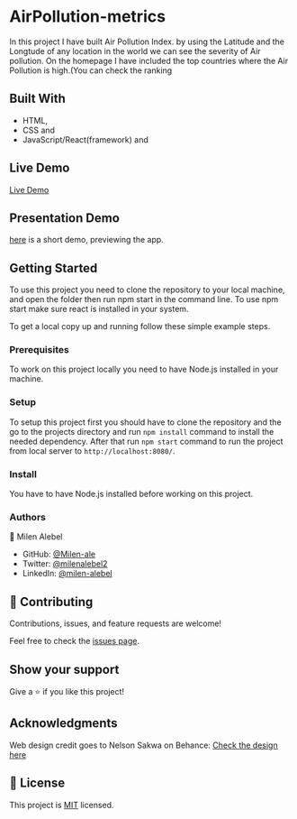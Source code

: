 
# AirPollution-metrics

In this project I have built  Air Pollution Index. by using the Latitude and the Longtude of any location in the world we can see the severity of Air pollution. On the homepage I have included the top  countries where the Air Pollution is high.(You can check the ranking


## Built With

- HTML, 
- CSS and 
- JavaScript/React(framework) and
  
## Live Demo

[Live Demo](https://632491962139ab5fda8d33c1--helpful-gelato-7d23f6.netlify.app/)

## Presentation Demo
[here](https://www.loom.com/share/00259c7c9a18480badc25b154dc96696/) is a short demo, previewing the app.
## Getting Started

To use this project you need to clone the repository to your local machine, and open the folder then run npm start in the command line. To use npm start make sure react is installed in your system.

To get a local copy up and running follow these simple example steps.

### Prerequisites

To work on this project locally you need to have Node.js installed in your machine.

### Setup

To setup this project first you should have to clone the repository and the go to the projects directory and run `npm install` command to install the needed dependency. After that run `npm start` command to run the project from local server to `http://localhost:8080/`.

### Install

You have to have Node.js installed before working on this project.

### Authors

👤 Milen Alebel
- GitHub: [@Milen-ale](https://github.com/Milen-ale)
- Twitter: [@milenalebel2](https://twitter.com/milenalebel2)
- LinkedIn: [@milen-alebel](https://linkedin.com/in/milen-alebel)


## 🤝 Contributing

Contributions, issues, and feature requests are welcome!

Feel free to check the [issues page](../../issues/).

## Show your support

Give a ⭐️ if you like this project!

## Acknowledgments

Web design credit goes to  Nelson Sakwa on Behance: [Check the design here](https://www.behance.net/gallery/31579789/Ballhead-App-%28Free-PSDs%29)

## 📝 License

This project is [MIT](https://github.com/Carshy/readme-template/blob/master/MIT.md) licensed.

